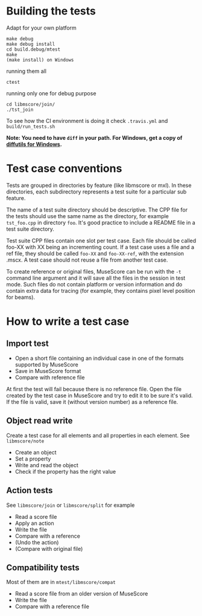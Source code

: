 Building the tests
==================

Adapt for your own platform
    
    make debug
    make debug install
    cd build.debug/mtest
    make
    (make install) on Windows

running them all

    ctest

running only one for debug purpose

    cd libmscore/join/
    ./tst_join

To see how the CI environment is doing it check `.travis.yml` and `build/run_tests.sh`

**Note: You need to have `diff` in your path. For Windows, get a copy of [diffutils for Windows](http://gnuwin32.sourceforge.net/packages/diffutils.htm "diffutils for Windows").**

Test case conventions
====================

Tests are grouped in directories by feature (like libmscore or mxl). 
In these directories, each subdirectory represents a test suite for a particular sub feature.

The name of a test suite directory should be descriptive. The CPP file for the tests should use the same name as the directory, for example `tst_foo.cpp` in directory `foo`. It's good practice to include a README file in a test suite directory.

Test suite CPP files contain one slot per test case. Each file should be called foo-XX with XX being an incrementing count. If a test case uses a file and a ref file, they should be called `foo-XX` and `foo-XX-ref`, with the extension .mscx. A test case should not reuse a file from another test case.

To create reference or original files, MuseScore can be run with the `-t` command line argument and it will save all the files in the session in test mode. Such files do not contain platform or version information and do contain extra data for tracing (for example, they contains pixel level position for beams).

How to write a test case
===============

Import test
----------------

* Open a short file containing an individual case in one of the formats supported by MuseScore
* Save in MuseScore format
* Compare with reference file

At first the test will fail because there is no reference file. Open the file created by the test case in MuseScore and try to edit it to be sure it's valid. If the file is valid, save it (without version number) as a reference file.

Object read write
----------------

Create a test case for all elements and all properties in each element. See `libmscore/note`

* Create an object
* Set a property
* Write and read the object
* Check if the property has the right value

Action tests
----------------
See `libmscore/join` or `libmscore/split` for example 

* Read a score file
* Apply an action
* Write the file
* Compare with a reference
* (Undo the action)
* (Compare with original file)

Compatibility tests
----------------

Most of them are in `mtest/libmscore/compat`

* Read a score file from an older version of MuseScore
* Write the file
* Compare with a reference file
